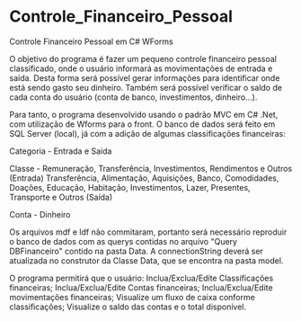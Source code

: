 # Controle_Financeiro_Pessoal
 Controle Financeiro Pessoal em C# WForms


O objetivo do programa é fazer um pequeno controle financeiro pessoal classificado, onde o usuário informará as movimentações de entrada e saída. 
Desta forma será possível gerar informações para identificar onde está sendo gasto seu dinheiro.
Também será possível verificar o saldo de cada conta do usuário (conta de banco, investimentos, dinheiro...).

Para tanto, o programa desenvolvido usando o padrão MVC em C# .Net, com utilização de Wforms para o front.
O banco de dados será feito em SQL Server (local), já com a adição de algumas classificações financeiras:

Categoria - Entrada e Saída

Classe - Remuneração, Transferência, Investimentos, Rendimentos e Outros (Entrada)
         Transferência, Alimentação, Aquisições, Banco, Comodidades, Doações, Educação, Habitação, Investimentos, Lazer, Presentes, Transporte e  Outros (Saída)

Conta - Dinheiro

Os arquivos mdf e ldf não commitaram, portanto será necessário reproduir o banco de dados com as querys contidas no arquivo "Query DBFinanceiro" contido na pasta Data.
A connectionString deverá ser atualizada no construtor da Classe Data, que se encontra na pasta model. 

O programa permitirá que o usuário:
Inclua/Exclua/Edite Classificações financeiras;
Inclua/Exclua/Edite Contas financeiras;
Inclua/Exclua/Edite movimentações financeiras;
Visualize um fluxo de caixa conforme classificações;
Visualize o saldo das contas e o total disponível.